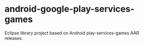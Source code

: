 # android-google-play-services-games
 Eclipse library project based on Android play-services-games AAR releases.
